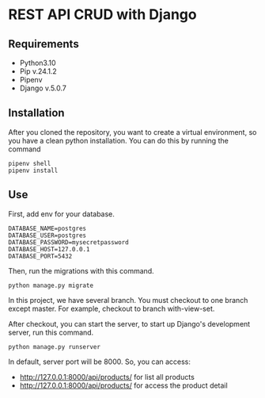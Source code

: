 # REST API CRUD with Django

## Requirements
* Python3.10
* Pip v.24.1.2
* Pipenv
* Django v.5.0.7

## Installation
After you cloned the repository, you want to create a virtual environment, so you have a clean python installation. You can do this by running the command
```
pipenv shell
pipenv install
```
## Use
First, add env for your database.
```
DATABASE_NAME=postgres
DATABASE_USER=postgres
DATABASE_PASSWORD=mysecretpassword
DATABASE_HOST=127.0.0.1
DATABASE_PORT=5432
```
Then, run the migrations with this command.
```
python manage.py migrate
```
In this project, we have several branch. You must checkout to one branch except master. For example, checkout to branch with-view-set.

After checkout, you can start the server, to start up Django's development server, run this command.
```
python manage.py runserver
```
In default, server port will be 8000. So, you can access:
* http://127.0.0.1:8000/api/products/ for list all products
* http://127.0.0.1:8000/api/products/<id product> for access the product detail
